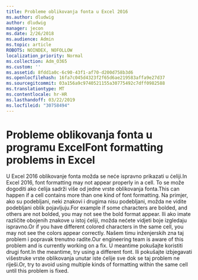 ```yaml
---
title: Probleme oblikovanja fonta u Excel 2016
ms.author: dludwig
author: dludwig
manager: jecon
ms.date: 2/26/2018
ms.audience: Admin
ms.topic: article
ROBOTS: NOINDEX, NOFOLLOW
localization_priority: Normal
ms.collection: Adm_O365
ms.custom: ''
ms.assetid: 8fdd1a0c-6c90-43f1-af70-d200d758b3d6
ms.openlocfilehash: 16fa7c045d4323f2f65d6ae219583affa9e27d37
ms.sourcegitcommit: 03a156a9c9740521155a30775492c7dff0982588
ms.translationtype: MT
ms.contentlocale: hr-HR
ms.lasthandoff: 03/22/2019
ms.locfileid: "30758494"
---
```

# <a name="font-formatting-problems-in-excel"></a><span data-ttu-id="94740-102">Probleme oblikovanja fonta u programu Excel</span><span class="sxs-lookup"><span data-stu-id="94740-102">Font formatting problems in Excel</span></span>

<span data-ttu-id="94740-103">U Excel 2016 oblikovanje fonta možda se neće ispravno prikazati u ćeliji.</span><span class="sxs-lookup"><span data-stu-id="94740-103">In Excel 2016, font formatting may not appear properly in a cell.</span></span> <span data-ttu-id="94740-104">To se može dogoditi ako ćelija sadrži više od jedne vrste oblikovanja fonta.</span><span class="sxs-lookup"><span data-stu-id="94740-104">This can happen if a cell contains more than one kind of font formatting.</span></span> <span data-ttu-id="94740-105">Na primjer, ako su podebljani, neki znakovi i drugima nisu podebljani, možda ne vidite podebljani oblik pojavljuju.</span><span class="sxs-lookup"><span data-stu-id="94740-105">For example if some characters are bolded, and others are not bolded, you may not see the bold format appear.</span></span> <span data-ttu-id="94740-106">Ili ako imate različite obojenih znakove u istoj ćeliji, možda nećete vidjeti boje izgledaju ispravno.</span><span class="sxs-lookup"><span data-stu-id="94740-106">Or if you have different colored characters in the same cell, you may not see the colors appear correctly.</span></span> <span data-ttu-id="94740-107">Našem timu inženjerskih zna taj problem i popravak trenutno radite.</span><span class="sxs-lookup"><span data-stu-id="94740-107">Our engineering team is aware of this problem and is currently working on a fix.</span></span> <span data-ttu-id="94740-108">U meantime pokušajte koristiti drugi font.</span><span class="sxs-lookup"><span data-stu-id="94740-108">In the meantime, try using a different font.</span></span> <span data-ttu-id="94740-109">Ili pokušajte izbjegavati višestruke vrste oblikovanja unutar iste ćelije sve dok se taj problem ne riješi.</span><span class="sxs-lookup"><span data-stu-id="94740-109">Or, try to avoid using multiple kinds of formatting within the same cell until this problem is fixed.</span></span> 
  

